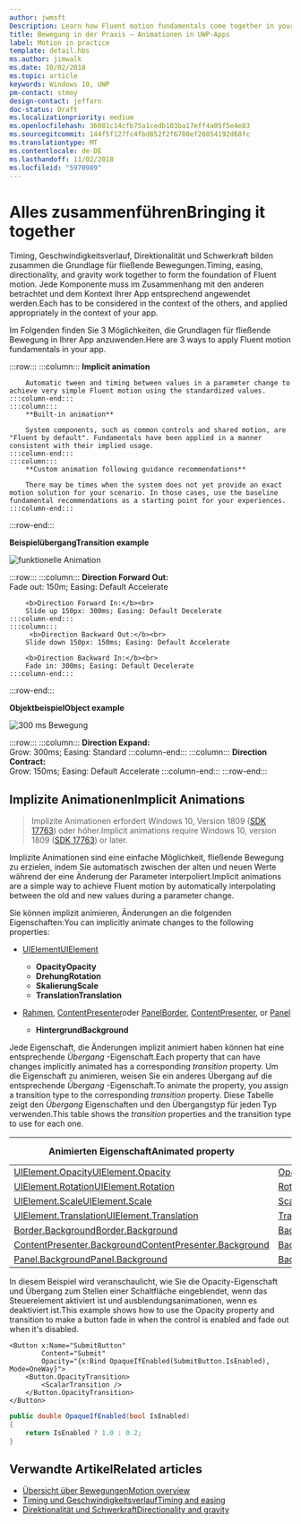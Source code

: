 ```yaml
---
author: jwmsft
Description: Learn how Fluent motion fundamentals come together in your app.
title: Bewegung in der Praxis – Animationen in UWP-Apps
label: Motion in practice
template: detail.hbs
ms.author: jimwalk
ms.date: 10/02/2018
ms.topic: article
keywords: Windows 10, UWP
pm-contact: stmoy
design-contact: jeffarn
doc-status: Draft
ms.localizationpriority: medium
ms.openlocfilehash: 36081c14cfb75a1cedb103ba17eff4a05f5e4e83
ms.sourcegitcommit: 144f5f127fc4fbd852f2f6780ef26054192d68fc
ms.translationtype: MT
ms.contentlocale: de-DE
ms.lasthandoff: 11/02/2018
ms.locfileid: "5970989"
---
```

# <a name="bringing-it-together"></a><span data-ttu-id="a4ec1-103">Alles zusammenführen</span><span class="sxs-lookup"><span data-stu-id="a4ec1-103">Bringing it together</span></span>

<span data-ttu-id="a4ec1-104">Timing, Geschwindigkeitsverlauf, Direktionalität und Schwerkraft bilden zusammen die Grundlage für fließende Bewegungen.</span><span class="sxs-lookup"><span data-stu-id="a4ec1-104">Timing, easing, directionality, and gravity work together to form the foundation of Fluent motion.</span></span> <span data-ttu-id="a4ec1-105">Jede Komponente muss im Zusammenhang mit den anderen betrachtet und dem Kontext Ihrer App entsprechend angewendet werden.</span><span class="sxs-lookup"><span data-stu-id="a4ec1-105">Each has to be considered in the context of the others, and applied appropriately in the context of your app.</span></span>

<span data-ttu-id="a4ec1-106">Im Folgenden finden Sie 3 Möglichkeiten, die Grundlagen für fließende Bewegung in Ihrer App anzuwenden.</span><span class="sxs-lookup"><span data-stu-id="a4ec1-106">Here are 3 ways to apply Fluent motion fundamentals in your app.</span></span>

:::row:::
    :::column:::
        **Implicit animation**

        Automatic tween and timing between values in a parameter change to achieve very simple Fluent motion using the standardized values.
    :::column-end:::
    :::column:::
        **Built-in animation**

        System components, such as common controls and shared motion, are "Fluent by default". Fundamentals have been applied in a manner consistent with their implied usage.
    :::column-end:::
    :::column:::
        **Custom animation following guidance recommendations**

        There may be times when the system does not yet provide an exact motion solution for your scenario. In those cases, use the baseline fundamental recommendations as a starting point for your experiences.
    :::column-end:::
:::row-end:::

**<span data-ttu-id="a4ec1-107">Beispielübergang</span><span class="sxs-lookup"><span data-stu-id="a4ec1-107">Transition example</span></span>**

![funktionelle Animation](images/pageRefresh.gif)

:::row:::
    :::column:::
        <b>Direction Forward Out:</b><br>
        Fade out: 150m; Easing: Default Accelerate

        <b>Direction Forward In:</b><br>
        Slide up 150px: 300ms; Easing: Default Decelerate
    :::column-end:::
    :::column:::
         <b>Direction Backward Out:</b><br>
        Slide down 150px: 150ms; Easing: Default Accelerate

        <b>Direction Backward In:</b><br>
        Fade in: 300ms; Easing: Default Decelerate
    :::column-end:::
:::row-end:::

**<span data-ttu-id="a4ec1-109">Objektbeispiel</span><span class="sxs-lookup"><span data-stu-id="a4ec1-109">Object example</span></span>**

 ![300 ms Bewegung](images/control.gif)

:::row:::
    :::column:::
        <b>Direction Expand:</b><br>
        Grow: 300ms; Easing: Standard
    :::column-end:::
    :::column:::
        <b>Direction Contract:</b><br>
        Grow: 150ms; Easing: Default Accelerate
    :::column-end:::
:::row-end:::

## <a name="implicit-animations"></a><span data-ttu-id="a4ec1-111">Implizite Animationen</span><span class="sxs-lookup"><span data-stu-id="a4ec1-111">Implicit Animations</span></span>

> <span data-ttu-id="a4ec1-112">Implizite Animationen erfordert Windows 10, Version 1809 ([SDK 17763](https://developer.microsoft.com/windows/downloads/windows-10-sdk)) oder höher.</span><span class="sxs-lookup"><span data-stu-id="a4ec1-112">Implicit animations require Windows 10, version 1809 ([SDK 17763](https://developer.microsoft.com/windows/downloads/windows-10-sdk)) or later.</span></span>


<span data-ttu-id="a4ec1-113">Implizite Animationen sind eine einfache Möglichkeit, fließende Bewegung zu erzielen, indem Sie automatisch zwischen der alten und neuen Werte während der eine Änderung der Parameter interpoliert.</span><span class="sxs-lookup"><span data-stu-id="a4ec1-113">Implicit animations are a simple way to achieve Fluent motion by automatically interpolating between the old and new values during a parameter change.</span></span>

<span data-ttu-id="a4ec1-114">Sie können implizit animieren, Änderungen an die folgenden Eigenschaften:</span><span class="sxs-lookup"><span data-stu-id="a4ec1-114">You can implicitly animate changes to the following properties:</span></span>

- [<span data-ttu-id="a4ec1-115">UIElement</span><span class="sxs-lookup"><span data-stu-id="a4ec1-115">UIElement</span></span>](/uwp/api/windows.ui.xaml.uielement)
  - **<span data-ttu-id="a4ec1-116">Opacity</span><span class="sxs-lookup"><span data-stu-id="a4ec1-116">Opacity</span></span>**
  - **<span data-ttu-id="a4ec1-117">Drehung</span><span class="sxs-lookup"><span data-stu-id="a4ec1-117">Rotation</span></span>**
  - **<span data-ttu-id="a4ec1-118">Skalierung</span><span class="sxs-lookup"><span data-stu-id="a4ec1-118">Scale</span></span>**
  - **<span data-ttu-id="a4ec1-119">Translation</span><span class="sxs-lookup"><span data-stu-id="a4ec1-119">Translation</span></span>**

- <span data-ttu-id="a4ec1-120">[Rahmen](/uwp/api/windows.ui.xaml.controls.border), [ContentPresenter](/uwp/api/windows.ui.xaml.controls.contentpresenter)oder [Panel](/uwp/api/windows.ui.xaml.controls.panel)</span><span class="sxs-lookup"><span data-stu-id="a4ec1-120">[Border](/uwp/api/windows.ui.xaml.controls.border), [ContentPresenter](/uwp/api/windows.ui.xaml.controls.contentpresenter), or [Panel](/uwp/api/windows.ui.xaml.controls.panel)</span></span>
  - **<span data-ttu-id="a4ec1-121">Hintergrund</span><span class="sxs-lookup"><span data-stu-id="a4ec1-121">Background</span></span>**

<span data-ttu-id="a4ec1-122">Jede Eigenschaft, die Änderungen implizit animiert haben können hat eine entsprechende _Übergang_ -Eigenschaft.</span><span class="sxs-lookup"><span data-stu-id="a4ec1-122">Each property that can have changes implicitly animated has a corresponding _transition_ property.</span></span> <span data-ttu-id="a4ec1-123">Um die Eigenschaft zu animieren, weisen Sie ein anderes Übergang auf die entsprechende _Übergang_ -Eigenschaft.</span><span class="sxs-lookup"><span data-stu-id="a4ec1-123">To animate the property, you assign a transition type to the corresponding _transition_ property.</span></span> <span data-ttu-id="a4ec1-124">Diese Tabelle zeigt den _Übergang_ Eigenschaften und den Übergangstyp für jeden Typ verwenden.</span><span class="sxs-lookup"><span data-stu-id="a4ec1-124">This table shows the _transition_ properties and the transition type to use for each one.</span></span>

| <span data-ttu-id="a4ec1-125">Animierten Eigenschaft</span><span class="sxs-lookup"><span data-stu-id="a4ec1-125">Animated property</span></span> | <span data-ttu-id="a4ec1-126">Übergang-Eigenschaft</span><span class="sxs-lookup"><span data-stu-id="a4ec1-126">Transition property</span></span> | <span data-ttu-id="a4ec1-127">Implizite Übergangstyp</span><span class="sxs-lookup"><span data-stu-id="a4ec1-127">Implicit transition type</span></span> |
| -- | -- | -- |
| [<span data-ttu-id="a4ec1-128">UIElement.Opacity</span><span class="sxs-lookup"><span data-stu-id="a4ec1-128">UIElement.Opacity</span></span>](/uwp/api/windows.ui.xaml.uielement.opacity) | [<span data-ttu-id="a4ec1-129">OpacityTransition</span><span class="sxs-lookup"><span data-stu-id="a4ec1-129">OpacityTransition</span></span>](/uwp/api/windows.ui.xaml.uielement.opacitytransition) | [<span data-ttu-id="a4ec1-130">ScalarTransition</span><span class="sxs-lookup"><span data-stu-id="a4ec1-130">ScalarTransition</span></span>](/uwp/api/windows.ui.xaml.scalartransition) |
| [<span data-ttu-id="a4ec1-131">UIElement.Rotation</span><span class="sxs-lookup"><span data-stu-id="a4ec1-131">UIElement.Rotation</span></span>](/uwp/api/windows.ui.xaml.uielement.rotation) | [<span data-ttu-id="a4ec1-132">RotationTransition</span><span class="sxs-lookup"><span data-stu-id="a4ec1-132">RotationTransition</span></span>](/uwp/api/windows.ui.xaml.uielement.rotationtransition) | [<span data-ttu-id="a4ec1-133">ScalarTransition</span><span class="sxs-lookup"><span data-stu-id="a4ec1-133">ScalarTransition</span></span>](/uwp/api/windows.ui.xaml.scalartransition) |
| [<span data-ttu-id="a4ec1-134">UIElement.Scale</span><span class="sxs-lookup"><span data-stu-id="a4ec1-134">UIElement.Scale</span></span>](/uwp/api/windows.ui.xaml.uielement.scale) | [<span data-ttu-id="a4ec1-135">ScaleTransition</span><span class="sxs-lookup"><span data-stu-id="a4ec1-135">ScaleTransition</span></span>](/uwp/api/windows.ui.xaml.uielement.scaletransition) | [<span data-ttu-id="a4ec1-136">Vector3Transition</span><span class="sxs-lookup"><span data-stu-id="a4ec1-136">Vector3Transition</span></span>](/uwp/api/windows.ui.xaml.uielement.vector3transition) |
| [<span data-ttu-id="a4ec1-137">UIElement.Translation</span><span class="sxs-lookup"><span data-stu-id="a4ec1-137">UIElement.Translation</span></span>](/uwp/api/windows.ui.xaml.uielement.scale) | [<span data-ttu-id="a4ec1-138">TranslationTransition</span><span class="sxs-lookup"><span data-stu-id="a4ec1-138">TranslationTransition</span></span>](/uwp/api/windows.ui.xaml.uielement.translationtransition) | [<span data-ttu-id="a4ec1-139">Vector3Transition</span><span class="sxs-lookup"><span data-stu-id="a4ec1-139">Vector3Transition</span></span>](/uwp/api/windows.ui.xaml.uielement.vector3transition) |
| [<span data-ttu-id="a4ec1-140">Border.Background</span><span class="sxs-lookup"><span data-stu-id="a4ec1-140">Border.Background</span></span>](/uwp/api/windows.ui.xaml.controls.border.background) | [<span data-ttu-id="a4ec1-141">BackgroundTransition</span><span class="sxs-lookup"><span data-stu-id="a4ec1-141">BackgroundTransition</span></span>](/uwp/api/windows.ui.xaml.controls.border.backgroundtransition) | [<span data-ttu-id="a4ec1-142">BrushTransition</span><span class="sxs-lookup"><span data-stu-id="a4ec1-142">BrushTransition</span></span>](//uwp/api/windows.ui.xaml.uielement.brushtransition) |
| [<span data-ttu-id="a4ec1-143">ContentPresenter.Background</span><span class="sxs-lookup"><span data-stu-id="a4ec1-143">ContentPresenter.Background</span></span>](/uwp/api/windows.ui.xaml.controls.contentpresenter.background) | [<span data-ttu-id="a4ec1-144">BackgroundTransition</span><span class="sxs-lookup"><span data-stu-id="a4ec1-144">BackgroundTransition</span></span>](/uwp/api/windows.ui.xaml.controls.contentpresenter.backgroundtransition) | [<span data-ttu-id="a4ec1-145">BrushTransition</span><span class="sxs-lookup"><span data-stu-id="a4ec1-145">BrushTransition</span></span>](//uwp/api/windows.ui.xaml.uielement.brushtransition) |
| [<span data-ttu-id="a4ec1-146">Panel.Background</span><span class="sxs-lookup"><span data-stu-id="a4ec1-146">Panel.Background</span></span>](/uwp/api/windows.ui.xaml.controls.panel.background) | [<span data-ttu-id="a4ec1-147">BackgroundTransition</span><span class="sxs-lookup"><span data-stu-id="a4ec1-147">BackgroundTransition</span></span>](/uwp/api/windows.ui.xaml.controls.panel.backgroundtransition)  | [<span data-ttu-id="a4ec1-148">BrushTransition</span><span class="sxs-lookup"><span data-stu-id="a4ec1-148">BrushTransition</span></span>](//uwp/api/windows.ui.xaml.uielement.brushtransition) |

<span data-ttu-id="a4ec1-149">In diesem Beispiel wird veranschaulicht, wie Sie die Opacity-Eigenschaft und Übergang zum Stellen einer Schaltfläche eingeblendet, wenn das Steuerelement aktiviert ist und ausblendungsanimationen, wenn es deaktiviert ist.</span><span class="sxs-lookup"><span data-stu-id="a4ec1-149">This example shows how to use the Opacity property and transition to make a button fade in when the control is enabled and fade out when it's disabled.</span></span>

```xaml
<Button x:Name="SubmitButton"
        Content="Submit"
        Opacity="{x:Bind OpaqueIfEnabled(SubmitButton.IsEnabled), Mode=OneWay}">
    <Button.OpacityTransition>
        <ScalarTransition />
    </Button.OpacityTransition>
</Button>
```

```csharp
public double OpaqueIfEnabled(bool IsEnabled)
{
    return IsEnabled ? 1.0 : 0.2;
}
```

## <a name="related-articles"></a><span data-ttu-id="a4ec1-150">Verwandte Artikel</span><span class="sxs-lookup"><span data-stu-id="a4ec1-150">Related articles</span></span>

- [<span data-ttu-id="a4ec1-151">Übersicht über Bewegungen</span><span class="sxs-lookup"><span data-stu-id="a4ec1-151">Motion overview</span></span>](index.md)
- [<span data-ttu-id="a4ec1-152">Timing und Geschwindigkeitsverlauf</span><span class="sxs-lookup"><span data-stu-id="a4ec1-152">Timing and easing</span></span>](timing-and-easing.md)
- [<span data-ttu-id="a4ec1-153">Direktionalität und Schwerkraft</span><span class="sxs-lookup"><span data-stu-id="a4ec1-153">Directionality and gravity</span></span>](directionality-and-gravity.md)